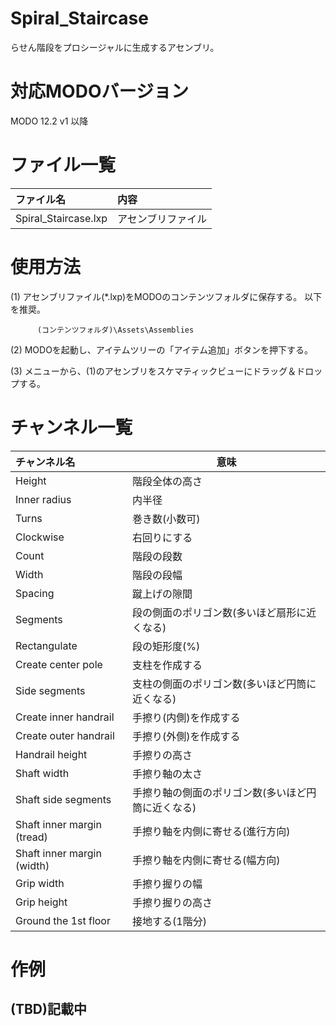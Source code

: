 ﻿# Spiral_Staircase
 らせん階段をプロシージャルに生成するアセンブリ。

# 対応MODOバージョン  
MODO 12.2 v1 以降 

# ファイル一覧
|ファイル名|内容|
|:-|:-|
|Spiral_Staircase.lxp|アセンブリファイル

# 使用方法
(1) アセンブリファイル(*.lxp)をMODOのコンテンツフォルダに保存する。 以下を推奨。  

          (コンテンツフォルダ)\Assets\Assemblies


(2) MODOを起動し、アイテムツリーの「アイテム追加」ボタンを押下する。

(3) メニューから、(1)のアセンブリをスケマティックビューにドラッグ＆ドロップする。

# チャンネル一覧
|チャンネル名|意味|
|:-|-|
|Height|階段全体の高さ|
|Inner radius|内半径|
|Turns|巻き数(小数可)|
|Clockwise|右回りにする|
|Count|階段の段数|
|Width|階段の段幅|
|Spacing|蹴上げの隙間|
|Segments|段の側面のポリゴン数(多いほど扇形に近くなる)|
|Rectangulate|段の矩形度(%)|
|Create center pole|支柱を作成する|
|Side segments|支柱の側面のポリゴン数(多いほど円筒に近くなる)|
|Create inner handrail|手擦り(内側)を作成する|
|Create outer handrail|手擦り(外側)を作成する|
|Handrail height|手擦りの高さ|
|Shaft width|手擦り軸の太さ|
|Shaft side segments|手擦り軸の側面のポリゴン数(多いほど円筒に近くなる)|
|Shaft inner margin (tread)|手擦り軸を内側に寄せる(進行方向)|
|Shaft inner margin (width)|手擦り軸を内側に寄せる(幅方向)|
|Grip width|手擦り握りの幅|
|Grip height|手擦り握りの高さ|
|Ground the 1st floor|接地する(1階分)|

# 作例
## (TBD)記載中